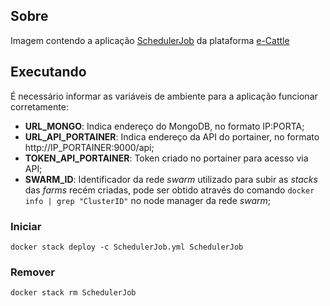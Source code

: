 ## Sobre
Imagem contendo a aplicação [SchedulerJob](https://github.com/e-cattle/farm) da plataforma [e-Cattle](https://github.com/e-cattle)

## Executando

É necessário informar as variáveis de ambiente para a aplicação funcionar corretamente:
- **URL_MONGO**: Indica endereço do MongoDB, no formato IP:PORTA;
- **URL_API_PORTAINER**: Indica endereço da API do portainer, no formato http://IP_PORTAINER:9000/api;
- **TOKEN_API_PORTAINER**: Token criado no portainer para acesso via API;
- **SWARM_ID**: Identificador da rede *swarm* utilizado para subir as *stacks* das *farms* recém criadas, pode ser obtido através do comando ``` docker info | grep "ClusterID" ``` no node manager da rede *swarm*;


### Iniciar
```
docker stack deploy -c SchedulerJob.yml SchedulerJob
```
### Remover
```
docker stack rm SchedulerJob
```
